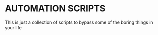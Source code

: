 # AUTOMATION SCRIPTS

This is just a collection of scripts to bypass some of the boring things in your life


